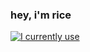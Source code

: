 ### hey, i'm rice
[![I currently use](https://skillicons.dev/icons?i=nodejs,c++,python,ps,ae,vscode,github)](https://skillicons.dev)
